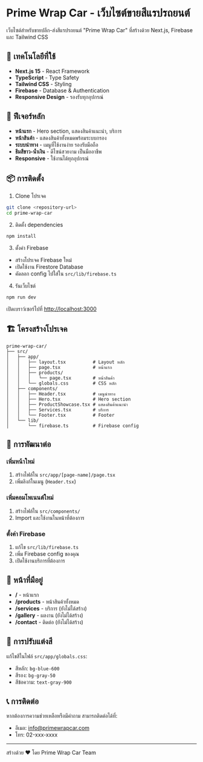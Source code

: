 # Prime Wrap Car - เว็บไซต์ขายสีแรปรถยนต์

เว็บไซต์สำหรับขายปลีก-ส่งสีแรปรถยนต์ "Prime Wrap Car" ที่สร้างด้วย Next.js, Firebase และ Tailwind CSS

## 🚀 เทคโนโลยีที่ใช้

- **Next.js 15** - React Framework
- **TypeScript** - Type Safety
- **Tailwind CSS** - Styling
- **Firebase** - Database & Authentication
- **Responsive Design** - รองรับทุกอุปกรณ์

## 🎨 ฟีเจอร์หลัก

- **หน้าแรก** - Hero section, แสดงสินค้าแนะนำ, บริการ
- **หน้าสินค้า** - แสดงสินค้าทั้งหมดพร้อมระบบกรอง
- **ระบบนำทาง** - เมนูที่ใช้งานง่าย รองรับมือถือ
- **ธีมสีขาว-น้ำเงิน** - ดีไซน์สวยงาม เป็นมืออาชีพ
- **Responsive** - ใช้งานได้ทุกอุปกรณ์

## 📦 การติดตั้ง

1. Clone โปรเจค
```bash
git clone <repository-url>
cd prime-wrap-car
```

2. ติดตั้ง dependencies
```bash
npm install
```

3. ตั้งค่า Firebase
- สร้างโปรเจค Firebase ใหม่
- เปิดใช้งาน Firestore Database
- คัดลอก config ไปใส่ใน `src/lib/firebase.ts`

4. รันเว็บไซต์
```bash
npm run dev
```

เปิดเบราว์เซอร์ไปที่ [http://localhost:3000](http://localhost:3000)

## 🏗️ โครงสร้างโปรเจค

```
prime-wrap-car/
├── src/
│   ├── app/
│   │   ├── layout.tsx          # Layout หลัก
│   │   ├── page.tsx            # หน้าแรก
│   │   ├── products/
│   │   │   └── page.tsx        # หน้าสินค้า
│   │   └── globals.css         # CSS หลัก
│   ├── components/
│   │   ├── Header.tsx          # เมนูนำทาง
│   │   ├── Hero.tsx            # Hero section
│   │   ├── ProductShowcase.tsx # แสดงสินค้าแนะนำ
│   │   ├── Services.tsx        # บริการ
│   │   └── Footer.tsx          # Footer
│   └── lib/
│       └── firebase.ts         # Firebase config
```

## 🎯 การพัฒนาต่อ

### เพิ่มหน้าใหม่
1. สร้างไฟล์ใน `src/app/[page-name]/page.tsx`
2. เพิ่มลิงก์ในเมนู (`Header.tsx`)

### เพิ่มคอมโพเนนต์ใหม่
1. สร้างไฟล์ใน `src/components/`
2. Import และใช้งานในหน้าที่ต้องการ

### ตั้งค่า Firebase
1. แก้ไข `src/lib/firebase.ts`
2. เพิ่ม Firebase config ของคุณ
3. เปิดใช้งานบริการที่ต้องการ

## 📱 หน้าที่มีอยู่

- **/** - หน้าแรก
- **/products** - หน้าสินค้าทั้งหมด
- **/services** - บริการ (ยังไม่ได้สร้าง)
- **/gallery** - ผลงาน (ยังไม่ได้สร้าง)
- **/contact** - ติดต่อ (ยังไม่ได้สร้าง)

## 🎨 การปรับแต่งสี

แก้ไขสีในไฟล์ `src/app/globals.css`:
- สีหลัก: `bg-blue-600`
- สีรอง: `bg-gray-50`
- สีข้อความ: `text-gray-900`

## 📞 การติดต่อ

หากต้องการความช่วยเหลือหรือมีคำถาม สามารถติดต่อได้ที่:
- อีเมล: info@primewrapcar.com
- โทร: 02-xxx-xxxx

---

สร้างด้วย ❤️ โดย Prime Wrap Car Team